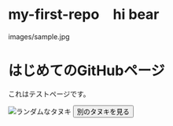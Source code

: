 # my-first-repo　hi bear
images/sample.jpg
<!DOCTYPE html>
<html lang="ja">
<head>
  <meta charset="UTF-8">
  <title>こんにちは GitHub Pages</title>
</head>
<body>
  <h1>はじめてのGitHubページ</h1>
  <p>これはテストページです。</p>
</body>
</html>
<!DOCTYPE html>
<html>
<head>
<title>ランダムタヌキ</title>
<style>
  img {
    max-width: 500px; /* 画像の最大幅を設定 */
    height: auto;
  }
</style>
</head>
<body>

<img id="tanukiImage" src="" alt="ランダムなタヌキ">
<button onclick="changeTanuki()">別のタヌキを見る</button>

<script>
  const tanukiImages = [
    "https://example.com/tanuki1.png",  // 例1: フリー素材サイトのURL
    "https://example.com/tanuki2.jpg",  // 例2
    "https://example.com/tanuki3.gif",  // 例3
    // ... 他のタヌキ画像のURLをここに追加 ...
  ];

  const tanukiImageElement = document.getElementById("tanukiImage");

  function changeTanuki() {
    const randomIndex = Math.floor(Math.random() * tanukiImages.length);
    tanukiImageElement.src = tanukiImages[randomIndex];
  }

  // ページ読み込み時に最初のタヌキを表示
  changeTanuki();
</script>

</body>
</html>

